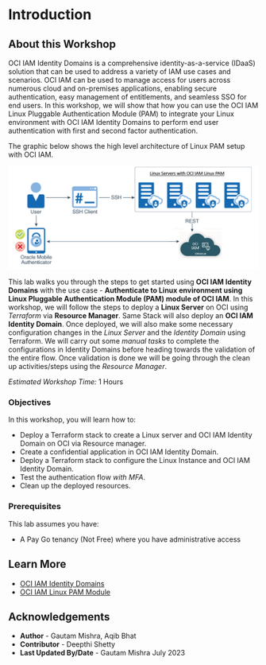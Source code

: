 # Introduction

## About this Workshop

OCI IAM Identity Domains is a comprehensive identity-as-a-service (IDaaS) solution that can be used to address a variety of IAM use cases and scenarios. OCI IAM can be used to manage access for users across numerous cloud and on-premises applications, enabling secure authentication, easy management of entitlements, and seamless SSO for end users. In this workshop, we will show that how you can use the OCI IAM Linux Pluggable Authentication Module (PAM) to integrate your Linux environment with OCI IAM Identity Domains to perform end user authentication with first and second factor authentication.

 The graphic below shows the high level architecture of Linux PAM setup with OCI IAM.

  ![Architecture](./images/architecture-diagram.png "Architecture")
  
This lab walks you through the steps to get started using **OCI IAM Identity Domains** with the use case - **Authenticate to Linux environment using Linux Pluggable Authentication Module (PAM) module of OCI IAM**. In this workshop, we will follow the steps to deploy a **Linux Server**  on OCI using *Terraform* via **Resource Manager**. Same Stack will also deploy an **OCI IAM Identity Domain**. Once deployed, we will also make some necessary configuration changes in the *Linux Server* and the *Identity Domain* using Terraform. We will carry out some *manual tasks* to complete the configurations in Identity Domains before heading towards the validation of the entire flow. Once validation is done we will be going through the clean up activities/steps using the *Resource Manager*.


*Estimated Workshop Time:* 1 Hours


### Objectives

In this workshop, you will learn how to:

* Deploy a Terraform stack to create a Linux server and OCI IAM Identity Domain on OCI via Resource manager.
* Create a confidential application in OCI IAM Identity Domain.
* Deploy a Terraform stack to configure the Linux Instance and OCI IAM Identity Domain.
* Test the authentication flow *with MFA*.
* Clean up the deployed resources.


### Prerequisites
This lab assumes you have:
* A Pay Go tenancy (Not Free) where you have administrative access


## Learn More

* [OCI IAM Identity Domains](https://docs.oracle.com/en-us/iaas/Content/Identity/home.htm)
* [OCI IAM Linux PAM Module](https://docs.oracle.com/en/cloud/paas/identity-cloud/uaids/manage-linux-authentication-using-linux-pam-module.html#GUID-8FE587F4-D44C-47C1-BBE2-3D32886D0553)


## Acknowledgements
* **Author** - Gautam Mishra, Aqib Bhat
* **Contributor** - Deepthi Shetty
* **Last Updated By/Date** - Gautam Mishra July 2023

